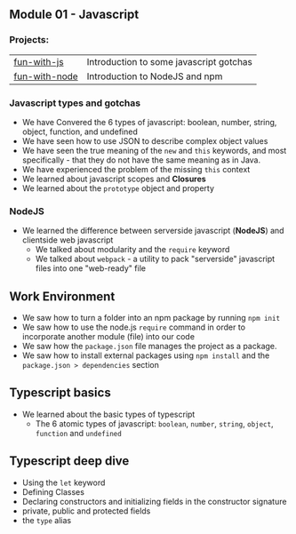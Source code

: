## Module 01 - Javascript
### Projects:
|     |     |
| --- | --- |
| [fun-with-js](projects/fun-with-js/) | Introduction to some javascript gotchas | 
| [fun-with-node](projects/fun-with-node/) | Introduction to NodeJS and npm |


### Javascript types and gotchas
* We have Convered the 6 types of javascript: boolean, number, string, object, function, and undefined
* We have seen how to use JSON to describe complex object values
* We have seen the true meaning of the `new` and `this` keywords, and most specifically - that they do not have the same meaning as in Java.
* We have experienced the problem of the missing `this` context
* We learned about javascript scopes and **Closures**
* We learned about the `prototype` object and property

### NodeJS
* We learned the difference between serverside javascript (**NodeJS**) and clientside web javascript
  * We talked about modularity and the `require` keyword
  * We talked about `webpack`  - a utility to pack "serverside" javascript files into one "web-ready" file


## Work Environment
* We saw how to turn a folder into an npm package by running `npm init`
* We saw how to use the node.js `require` command in order to incorporate another module (file) into our code
* We saw how the `package.json` file manages the project as a package.
* We saw how to install external packages using `npm install` and the `package.json > dependencies` section

## Typescript basics
* We learned about the basic types of typescript
  * The 6 atomic types of javascript: `boolean`, `number`, `string`, `object`, `function` and `undefined`

## Typescript deep dive
* Using the `let` keyword
* Defining Classes
* Declaring constructors and initializing fields in the constructor signature
* private, public and protected fields
* the `type` alias



